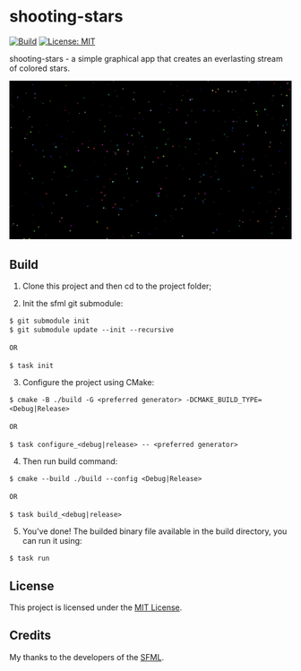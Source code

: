 # shooting-stars

[![Build](https://github.com/vargalott/shooting-stars/actions/workflows/build.yml/badge.svg)](https://github.com/vargalott/shooting-stars/actions/workflows/build.yml)
[![License: MIT](https://img.shields.io/badge/License-MIT-yellow.svg)](https://opensource.org/licenses/MIT)

shooting-stars - a simple graphical app that creates an everlasting stream of colored stars.

<img src="app.gif" width="750"/>

## Build

1. Clone this project and then cd to the project folder;

2. Init the sfml git submodule:
```
$ git submodule init
$ git submodule update --init --recursive

OR

$ task init
```

3. Configure the project using CMake:
```
$ cmake -B ./build -G <preferred generator> -DCMAKE_BUILD_TYPE=<Debug|Release>

OR

$ task configure_<debug|release> -- <preferred generator>
```

4. Then run build command:
```
$ cmake --build ./build --config <Debug|Release>

OR

$ task build_<debug|release>
```

5. You've done! The builded binary file available in the build directory, you can run it using:
```
$ task run
```

## License

This project is licensed under the [MIT License](LICENSE).

## Credits

My thanks to the developers of the [SFML](https://github.com/SFML/SFML).
